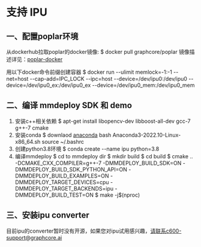 # 支持 IPU

## 一、配置poplar环境
从dockerhub拉取poplar的docker镜像: 
$ docker pull graphcore/poplar
镜像描述详见：[poplar-docker](https://hub.docker.com/r/graphcore/poplar)

用以下docker命令前缀创建容器
$ docker run --ulimit memlock=-1:-1 --net=host --cap-add=IPC_LOCK --ipc=host --device=/dev/ipu0:/dev/ipu0 --device=/dev/ipu0_ex:/dev/ipu0_ex --device=/dev/ipu0_mem:/dev/ipu0_mem 

## 二、编译 mmdeploy SDK 和 demo
1. 安装c++相关依赖
$  apt-get install libopencv-dev libboost-all-dev gcc-7 g++-7 cmake
2. 安装conda
$  downlaod [anaconda](https://repo.anaconda.com/archive/Anaconda3-2022.10-Linux-x86_64.sh)
   bash Anaconda3-2022.10-Linux-x86_64.sh
   source ~/.bashrc
3. 创建python3.8环境
$ conda create --name ipu python=3.8
4. 编译mmdeploy
$ cd to mmdeploy dir
$ mkdir build
$ cd build
$ cmake .. -DCMAKE_CXX_COMPILER=g++-7 -DMMDEPLOY_BUILD_SDK=ON -DMMDEPLOY_BUILD_SDK_PYTHON_API=ON -DMMDEPLOY_BUILD_EXAMPLES=ON -DMMDEPLOY_TARGET_DEVICES=cpu -DMMDEPLOY_TARGET_BACKENDS=ipu -DMMDEPLOY_BUILD_TEST=ON
$ make -j$(nproc)

## 三、安装ipu converter
目前ipu的converter暂时没有开源，如果您对ipu试用感兴趣，请联系c600-support@graphcore.ai